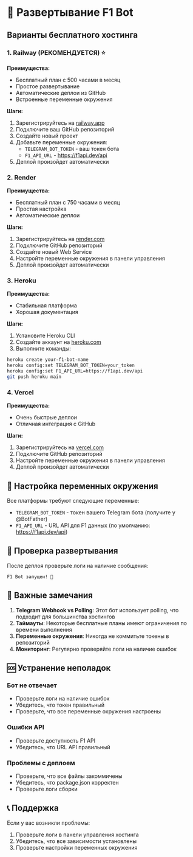 # 🚀 Развертывание F1 Bot

## Варианты бесплатного хостинга

### 1. Railway (РЕКОМЕНДУЕТСЯ) ⭐

**Преимущества:**
- Бесплатный план с 500 часами в месяц
- Простое развертывание
- Автоматические деплои из GitHub
- Встроенные переменные окружения

**Шаги:**
1. Зарегистрируйтесь на [railway.app](https://railway.app)
2. Подключите ваш GitHub репозиторий
3. Создайте новый проект
4. Добавьте переменные окружения:
   - `TELEGRAM_BOT_TOKEN` - ваш токен бота
   - `F1_API_URL` - https://f1api.dev/api
5. Деплой произойдет автоматически

### 2. Render

**Преимущества:**
- Бесплатный план с 750 часами в месяц
- Простая настройка
- Автоматические деплои

**Шаги:**
1. Зарегистрируйтесь на [render.com](https://render.com)
2. Подключите GitHub репозиторий
3. Создайте новый Web Service
4. Настройте переменные окружения в панели управления
5. Деплой произойдет автоматически

### 3. Heroku

**Преимущества:**
- Стабильная платформа
- Хорошая документация

**Шаги:**
1. Установите Heroku CLI
2. Создайте аккаунт на [heroku.com](https://heroku.com)
3. Выполните команды:
```bash
heroku create your-f1-bot-name
heroku config:set TELEGRAM_BOT_TOKEN=your_token
heroku config:set F1_API_URL=https://f1api.dev/api
git push heroku main
```

### 4. Vercel

**Преимущества:**
- Очень быстрые деплои
- Отличная интеграция с GitHub

**Шаги:**
1. Зарегистрируйтесь на [vercel.com](https://vercel.com)
2. Подключите GitHub репозиторий
3. Настройте переменные окружения в панели управления
4. Деплой произойдет автоматически

## 🔧 Настройка переменных окружения

Все платформы требуют следующие переменные:

- `TELEGRAM_BOT_TOKEN` - токен вашего Telegram бота (получите у @BotFather)
- `F1_API_URL` - URL API для F1 данных (по умолчанию: https://f1api.dev/api)

## 📝 Проверка развертывания

После деплоя проверьте логи на наличие сообщения:
```
F1 Bot запущен! 🏁
```

## 🚨 Важные замечания

1. **Telegram Webhook vs Polling**: Этот бот использует polling, что подходит для большинства хостингов
2. **Таймауты**: Некоторые бесплатные планы имеют ограничения по времени выполнения
3. **Переменные окружения**: Никогда не коммитьте токены в репозиторий
4. **Мониторинг**: Регулярно проверяйте логи на наличие ошибок

## 🆘 Устранение неполадок

### Бот не отвечает
- Проверьте логи на наличие ошибок
- Убедитесь, что токен правильный
- Проверьте, что все переменные окружения настроены

### Ошибки API
- Проверьте доступность F1 API
- Убедитесь, что URL API правильный

### Проблемы с деплоем
- Проверьте, что все файлы закоммичены
- Убедитесь, что package.json корректен
- Проверьте логи сборки

## 📞 Поддержка

Если у вас возникли проблемы:
1. Проверьте логи в панели управления хостинга
2. Убедитесь, что все зависимости установлены
3. Проверьте настройки переменных окружения 